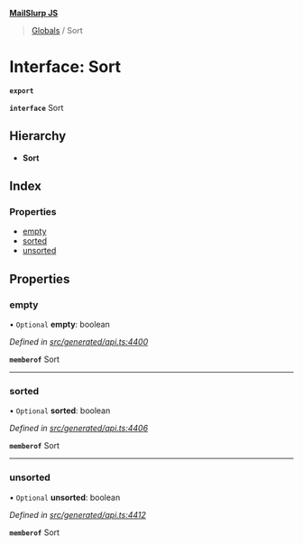 **[MailSlurp JS](../README.md)**

> [Globals](../README.md) / Sort

# Interface: Sort

**`export`** 

**`interface`** Sort

## Hierarchy

* **Sort**

## Index

### Properties

* [empty](sort.md#empty)
* [sorted](sort.md#sorted)
* [unsorted](sort.md#unsorted)

## Properties

### empty

• `Optional` **empty**: boolean

*Defined in [src/generated/api.ts:4400](https://github.com/mailslurp/mailslurp-client/blob/a8663d0/src/generated/api.ts#L4400)*

**`memberof`** Sort

___

### sorted

• `Optional` **sorted**: boolean

*Defined in [src/generated/api.ts:4406](https://github.com/mailslurp/mailslurp-client/blob/a8663d0/src/generated/api.ts#L4406)*

**`memberof`** Sort

___

### unsorted

• `Optional` **unsorted**: boolean

*Defined in [src/generated/api.ts:4412](https://github.com/mailslurp/mailslurp-client/blob/a8663d0/src/generated/api.ts#L4412)*

**`memberof`** Sort
